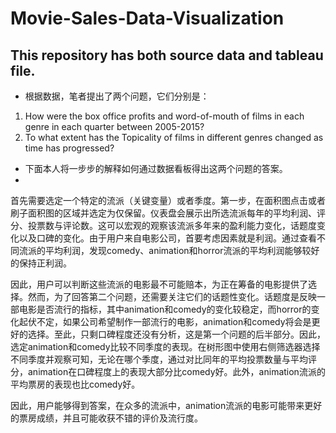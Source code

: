 # Movie-Sales-Data-Visualization

## This repository has both source data and tableau file.

- 根据数据，笔者提出了两个问题，它们分别是：
1. How were the box office profits and word-of-mouth of films in each genre in each quarter between 2005-2015?
2. To what extent has the Topicality of films in different genres changed as time has progressed?

- 下面本人将一步步的解释如何通过数据看板得出这两个问题的答案。
-
首先需要选定一个特定的流派（关键变量）或者季度。第一步，在面积图点击或者刷子面积图的区域并选定为仅保留。仪表盘会展示出所选流派每年的平均利润、评分、投票数与评论数。这可以宏观的观察该流派多年来的盈利能力变化，话题度变化以及口碑的变化。由于用户来自电影公司，首要考虑因素就是利润。通过查看不同流派的平均利润，发现comedy、animation和horror流派的平均利润能够较好的保持正利润。

因此，用户可以判断这些流派的电影最不可能赔本，为正在筹备的电影提供了选择。然而，为了回答第二个问题，还需要关注它们的话题性变化。话题度是反映一部电影是否流行的指标，其中animation和comedy的变化较稳定，而horror的变化起伏不定，如果公司希望制作一部流行的电影，animation和comedy将会是更好的选择。至此，只剩口碑程度还没有分析，这是第一个问题的后半部分。因此，选定animation和comedy比较不同季度的表现。在树形图中使用右侧筛选器选择不同季度并观察可知，无论在哪个季度，通过对比同年的平均投票数量与平均评分，animation在口碑程度上的表现大部分比comedy好。此外，animation流派的平均票房的表现也比comedy好。

因此，用户能够得到答案，在众多的流派中，animation流派的电影可能带来更好的票房成绩，并且可能收获不错的评价及流行度。
